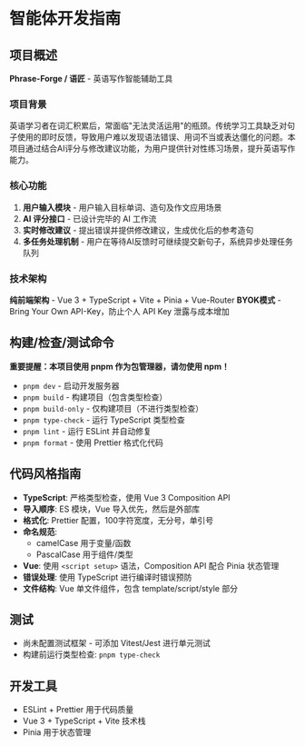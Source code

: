 # 智能体开发指南

## 项目概述

**Phrase-Forge / 语匠** - 英语写作智能辅助工具

### 项目背景

英语学习者在词汇积累后，常面临"无法灵活运用"的瓶颈。传统学习工具缺乏对句子使用的即时反馈，导致用户难以发现语法错误、用词不当或表达僵化的问题。本项目通过结合AI评分与修改建议功能，为用户提供针对性练习场景，提升英语写作能力。

### 核心功能

1. **用户输入模块** - 用户输入目标单词、造句及作文应用场景
2. **AI 评分接口** - 已设计完毕的 AI 工作流
3. **实时修改建议** - 提出错误并提供修改建议，生成优化后的参考造句
4. **多任务处理机制** - 用户在等待AI反馈时可继续提交新句子，系统异步处理任务队列

### 技术架构

**纯前端架构** - Vue 3 + TypeScript + Vite + Pinia + Vue-Router
**BYOK模式** - Bring Your Own API-Key，防止个人 API Key 泄露与成本增加

## 构建/检查/测试命令

**重要提醒：本项目使用 pnpm 作为包管理器，请勿使用 npm！**

- `pnpm dev` - 启动开发服务器
- `pnpm build` - 构建项目（包含类型检查）
- `pnpm build-only` - 仅构建项目（不进行类型检查）
- `pnpm type-check` - 运行 TypeScript 类型检查
- `pnpm lint` - 运行 ESLint 并自动修复
- `pnpm format` - 使用 Prettier 格式化代码

## 代码风格指南

- **TypeScript**: 严格类型检查，使用 Vue 3 Composition API
- **导入顺序**: ES 模块，Vue 导入优先，然后是外部库
- **格式化**: Prettier 配置，100字符宽度，无分号，单引号
- **命名规范**:
  - camelCase 用于变量/函数
  - PascalCase 用于组件/类型
- **Vue**: 使用 `<script setup>` 语法，Composition API 配合 Pinia 状态管理
- **错误处理**: 使用 TypeScript 进行编译时错误预防
- **文件结构**: Vue 单文件组件，包含 template/script/style 部分

## 测试

- 尚未配置测试框架 - 可添加 Vitest/Jest 进行单元测试
- 构建前运行类型检查: `pnpm type-check`

## 开发工具

- ESLint + Prettier 用于代码质量
- Vue 3 + TypeScript + Vite 技术栈
- Pinia 用于状态管理
